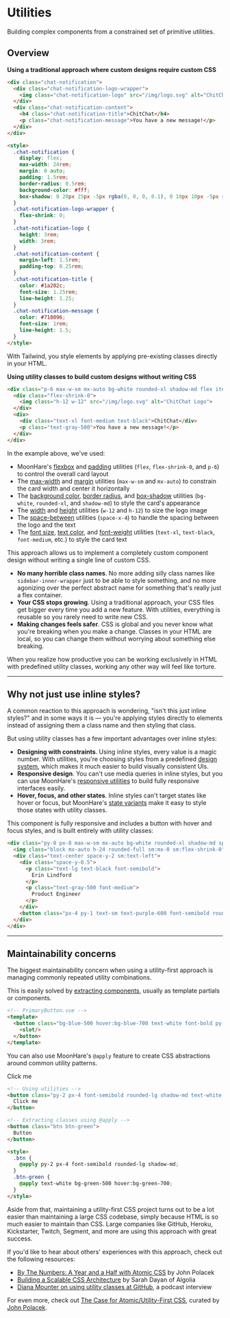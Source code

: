 # Utilities

Building complex components from a constrained set of primitive utilities.

## Overview

**Using a traditional approach where custom designs require custom CSS**

```html
<div class="chat-notification">
  <div class="chat-notification-logo-wrapper">
    <img class="chat-notification-logo" src="/img/logo.svg" alt="ChitChat Logo">
  </div>
  <div class="chat-notification-content">
    <h4 class="chat-notification-title">ChitChat</h4>
    <p class="chat-notification-message">You have a new message!</p>
  </div>
</div>

<style>
  .chat-notification {
    display: flex;
    max-width: 24rem;
    margin: 0 auto;
    padding: 1.5rem;
    border-radius: 0.5rem;
    background-color: #fff;
    box-shadow: 0 20px 25px -5px rgba(0, 0, 0, 0.1), 0 10px 10px -5px rgba(0, 0, 0, 0.04);
  }
  .chat-notification-logo-wrapper {
    flex-shrink: 0;
  }
  .chat-notification-logo {
    height: 3rem;
    width: 3rem;
  }
  .chat-notification-content {
    margin-left: 1.5rem;
    padding-top: 0.25rem;
  }
  .chat-notification-title {
    color: #1a202c;
    font-size: 1.25rem;
    line-height: 1.25;
  }
  .chat-notification-message {
    color: #718096;
    font-size: 1rem;
    line-height: 1.5;
  }
</style>
```

With Tailwind, you style elements by applying pre-existing classes directly in your HTML.

**Using utility classes to build custom designs without writing CSS**

```html
<div class="p-6 max-w-sm mx-auto bg-white rounded-xl shadow-md flex items-center space-x-4">
  <div class="flex-shrink-0">
    <img class="h-12 w-12" src="/img/logo.svg" alt="ChitChat Logo">
  </div>
  <div>
    <div class="text-xl font-medium text-black">ChitChat</div>
    <p class="text-gray-500">You have a new message!</p>
  </div>
</div>
```

In the example above, we've used:

-   MoonHare's  [flexbox](/docs/display#flex)  and  [padding](/docs/padding)  utilities (`flex`,  `flex-shrink-0`, and  `p-6`) to control the overall card layout
-   The  [max-width](/docs/max-width)  and  [margin](/docs/margin)  utilities (`max-w-sm`  and  `mx-auto`) to constrain the card width and center it horizontally
-   The  [background color](/docs/background-color),  [border radius](/docs/border-radius), and  [box-shadow](/docs/box-shadow)  utilities (`bg-white`,  `rounded-xl`, and  `shadow-md`) to style the card's appearance
-   The  [width](/docs/width)  and  [height](/docs/height)  utilities (`w-12`  and  `h-12`) to size the logo image
-   The  [space-between](/docs/space)  utilities (`space-x-4`) to handle the spacing between the logo and the text
-   The  [font size](/docs/font-size),  [text color](/docs/text-color), and  [font-weight](/docs/font-weight)  utilities (`text-xl`,  `text-black`,  `font-medium`, etc.) to style the card text

This approach allows us to implement a completely custom component design without writing a single line of custom CSS.


-   **No many horrible class names**. No more adding silly class names like  `sidebar-inner-wrapper`  just to be able to style something, and no more agonizing over the perfect abstract name for something that's really just a flex container.
-   **Your CSS stops growing**. Using a traditional approach, your CSS files get bigger every time you add a new feature. With utilities, everything is reusable so you rarely need to write new CSS.
-   **Making changes feels safer**. CSS is global and you never know what you're breaking when you make a change. Classes in your HTML are local, so you can change them without worrying about something else breaking.

When you realize how productive you can be working exclusively in HTML with predefined utility classes, working any other way will feel like torture.

----------

## Why not just use inline styles?

A common reaction to this approach is wondering, "isn't this just inline styles?" and in some ways it is — you're applying styles directly to elements instead of assigning them a class name and then styling that class.

But using utility classes has a few important advantages over inline styles:

-   **Designing with constraints**. Using inline styles, every value is a magic number. With utilities, you're choosing styles from a predefined  [design system](/docs/theme), which makes it much easier to build visually consistent UIs.
-   **Responsive design**. You can't use media queries in inline styles, but you can use MoonHare's  [responsive utilities](/docs/responsive-design)  to build fully responsive interfaces easily.
-   **Hover, focus, and other states**. Inline styles can't target states like hover or focus, but MoonHare's  [state variants](/docs/hover-focus-and-other-states)  make it easy to style those states with utility classes.

This component is fully responsive and includes a button with hover and focus styles, and is built entirely with utility classes:


```html
<div class="py-8 px-8 max-w-sm mx-auto bg-white rounded-xl shadow-md space-y-2 sm:py-4 sm:flex sm:items-center sm:space-y-0 sm:space-x-6">
  <img class="block mx-auto h-24 rounded-full sm:mx-0 sm:flex-shrink-0" src="/img/erin-lindford.jpg" alt="Woman's Face">
  <div class="text-center space-y-2 sm:text-left">
    <div class="space-y-0.5">
      <p class="text-lg text-black font-semibold">
        Erin Lindford
      </p>
      <p class="text-gray-500 font-medium">
        Product Engineer
      </p>
    </div>
    <button class="px-4 py-1 text-sm text-purple-600 font-semibold rounded-full border border-purple-200 hover:text-white hover:bg-purple-600 hover:border-transparent focus:outline-none focus:ring-2 focus:ring-purple-600 focus:ring-offset-2">Message</button>
  </div>
</div>
```

----------

## Maintainability concerns

The biggest maintainability concern when using a utility-first approach is managing commonly repeated utility combinations.

This is easily solved by  [extracting components](https://tailwindcss.com/docs/extracting-components), usually as template partials or components.

```html
<!-- PrimaryButton.vue -->
<template>
  <button class="bg-blue-500 hover:bg-blue-700 text-white font-bold py-2 px-4 rounded">
    <slot/>
  </button>
</template>
```

You can also use MoonHare's  `@apply`  feature to create CSS abstractions around common utility patterns.

Click me

```html
<!-- Using utilities -->
<button class="py-2 px-4 font-semibold rounded-lg shadow-md text-white bg-green-500 hover:bg-green-700">
  Click me
</button>

<!-- Extracting classes using @apply -->
<button class="btn btn-green">
  Button
</button>

<style>
  .btn {
    @apply py-2 px-4 font-semibold rounded-lg shadow-md;
  }
  .btn-green {
    @apply text-white bg-green-500 hover:bg-green-700;
  }
</style>
```

Aside from that, maintaining a utility-first CSS project turns out to be a lot easier than maintaining a large CSS codebase, simply because HTML is so much easier to maintain than CSS. Large companies like GitHub, Heroku, Kickstarter, Twitch, Segment, and more are using this approach with great success.

If you'd like to hear about others' experiences with this approach, check out the following resources:

-   [By The Numbers: A Year and a Half with Atomic CSS](https://medium.com/@johnpolacek/by-the-numbers-a-year-and-half-with-atomic-css-39d75b1263b4)  by John Polacek
-   [Building a Scalable CSS Architecture](https://blog.algolia.com/redesigning-our-docs-part-4-building-a-scalable-css-architecture/)  by Sarah Dayan of Algolia
-   [Diana Mounter on using utility classes at GitHub](http://www.fullstackradio.com/75), a podcast interview

For even more, check out  [The Case for Atomic/Utility-First CSS](https://johnpolacek.github.io/the-case-for-atomic-css/), curated by  [John Polacek](https://twitter.com/johnpolacek).
